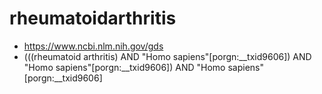 # rheumatoidarthritis

* https://www.ncbi.nlm.nih.gov/gds
* (((rheumatoid arthritis) AND "Homo sapiens"[porgn:__txid9606]) AND "Homo sapiens"[porgn:__txid9606]) AND "Homo sapiens"[porgn:__txid9606] 
